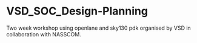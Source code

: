 # VSD_SOC_Design-Planning
Two week workshop using openlane and sky130 pdk organised by VSD in collaboration with NASSCOM.
